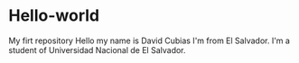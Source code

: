 # Hello-world
My firt repository
Hello my name is David Cubias I'm from El Salvador. I'm a student of Universidad Nacional de El Salvador.

